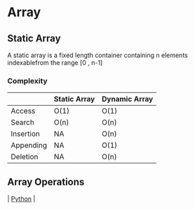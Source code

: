# Array

## Static Array
A static array is a fixed length container containing n elements indexablefrom the range [0 , n-1]

### Complexity
|  | Static Array | Dynamic Array |
| --- | --- | --- |
| Access | O(1) | O(1) |
| Search | O(n) | O(n) |
| Insertion | NA | O(n) |
| Appending | NA | O(1) |
| Deletion | NA | O(n) |

## Array Operations
| [Python](array.py) |

    
    